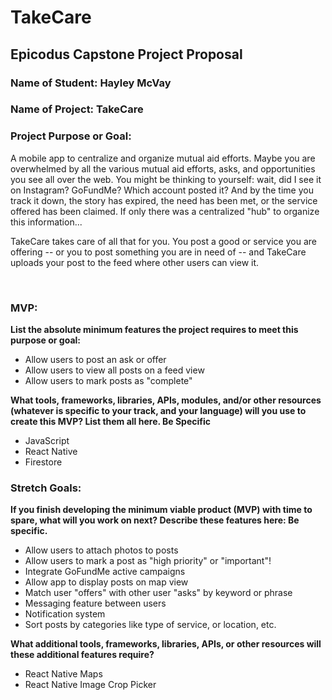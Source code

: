 # TakeCare
## Epicodus Capstone Project Proposal

### Name of Student: Hayley McVay
### Name of Project: TakeCare
### Project Purpose or Goal: 

A mobile app to centralize and organize mutual aid efforts. Maybe you are overwhelmed by all the various mutual aid efforts, asks, and opportunities you see all over the web. You might be thinking to yourself: wait, did I see it on Instagram? GoFundMe? Which account posted it? And by the time you track it down, the story has expired, the need has been met, or the service offered has been claimed. If only there was a centralized "hub" to organize this information... 

TakeCare takes care of all that for you. You post a good or service you are offering -- or you to post something you are in need of -- and TakeCare uploads your post to the feed where other users can view it.

<br>

### MVP:

<b>List the absolute minimum features the project requires to meet this purpose or goal:</b>

* Allow users to post an ask or offer
* Allow users to view all posts on a feed view
* Allow users to mark posts as "complete"

<b>What tools, frameworks, libraries, APIs, modules, and/or other resources (whatever is specific to your track, and your language) will you use to create this MVP? List them all here. Be Specific</b>

* JavaScript
* React Native
* Firestore


### Stretch Goals:

<b>If you finish developing the minimum viable product (MVP) with time to spare, what will you work on next? Describe these features here: Be specific.</b>

* Allow users to attach photos to posts
* Allow users to mark a post as "high priority" or "important"!
* Integrate GoFundMe active campaigns
* Allow app to display posts on map view
* Match user "offers" with other user "asks" by keyword or phrase
* Messaging feature between users
* Notification system
* Sort posts by categories like type of service, or location, etc.

<b>What additional tools, frameworks, libraries, APIs, or other resources will these additional features require?</b>

* React Native Maps
* React Native Image Crop Picker

